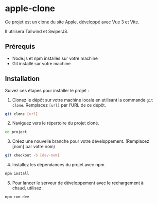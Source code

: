 # apple-clone

Ce projet est un clone du site Apple, développé avec Vue 3 et Vite.

Il utilisera Tailwind et SwiperJS.

## Prérequis

- Node.js et npm installés sur votre machine
- Git installé sur votre machine

## Installation

Suivez ces étapes pour installer le projet :

1. Clonez le dépôt sur votre machine locale en utilisant la commande `git clone`. Remplacez `[url]` par l'URL de ce dépôt.

```sh
git clone [url]
```

2. Naviguez vers le répertoire du projet cloné.

```sh
cd project
```

3. Créez une nouvelle branche pour votre développement. (Remplacez [nom] par votre nom)

```sh
git checkout -b [dev-nom]
```

4. Installez les dépendances du projet avec npm.

```sh
npm install
```

5. Pour lancer le serveur de développement avec le rechargement à chaud, utilisez :

```sh
npm run dev
```